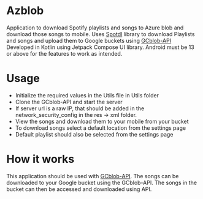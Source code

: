 # Azblob
Application to download Spotify playlists and songs to Azure blob and download those songs to mobile.
Uses [Spotdl](https://github.com/spotDL/spotify-downloader) library to download Playlists and songs 
and upload them to Google buckets using [GCblob-API](https://github.com/KeerthiBeast/GCblob-api)
Developed in Kotlin using Jetpack Compose UI library. Android must be 13 or above for the features to work as intended.

# Usage
- Initialize the required values in the Utils file in Utils folder
- Clone the GCblob-API and start the server
- If server url is a raw IP, that should be added in the network_security_config in the res -> xml folder.
- View the songs and download them to your mobile from your bucket
- To download songs select a default location from the settings page
- Default playlist should also be selected from the settings page

# How it works
This application should be used with [GCblob-API](https://github.com/KeerthiBeast/GCblob-api). 
The songs can be downloaded to your Google bucket using the GCblob-API. The songs in the bucket can then be accessed and downloaded using
API.
